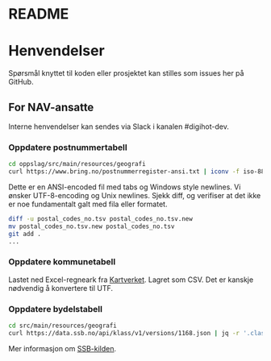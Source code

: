 # README


# Henvendelser

Spørsmål knyttet til koden eller prosjektet kan stilles som issues her på GitHub.

## For NAV-ansatte

Interne henvendelser kan sendes via Slack i kanalen #digihot-dev.

### Oppdatere postnummertabell

```bash
cd oppslag/src/main/resources/geografi
curl https://www.bring.no/postnummerregister-ansi.txt | iconv -f iso-8859-1 -t utf-8 | tr -d \\r > postal_codes_no.tsv.new

```

Dette er en ANSI-encoded fil med tabs og Windows style newlines. Vi ønsker UTF-8-encoding og Unix newlines.
Sjekk diff, og verifiser at det ikke er noe fundamentalt galt med fila eller formatet.

```bash
diff -u postal_codes_no.tsv postal_codes_no.tsv.new
mv postal_codes_no.tsv.new postal_codes_no.tsv
git add .
...
```

### Oppdatere kommunetabell

Lastet ned Excel-regneark fra [Kartverket](https://www.kartverket.no/til-lands/kommunereform/tekniske-endringer-ved-sammenslaing-og-grensejustering/komendr2020). Lagret som CSV. Det er kanskje nødvendig å konvertere til UTF.

### Oppdatere bydelstabell

```bash
cd src/main/resources/geografi
curl https://data.ssb.no/api/klass/v1/versions/1168.json | jq -r '.classificationItems[] | .code + ";" + .name' > bydelsnr.csv
```
Mer informasjon om [SSB-kilden](https://data.norge.no/datasets/44f30e8d-b653-4463-9e78-73aa7fbcfdf0).
